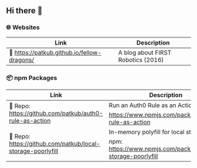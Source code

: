 ## Hi there 👋

### 🌐 Websites

| Link                                                 | Description                        |  
|------------------------------------------------------|------------------------------------|  
| 🔗 https://patkub.github.io/fellow-dragons/          | A blog about FIRST Robotics (2016) |  

### 📦 npm Packages

| Link                                                        | Description                                                                                          |  
|-------------------------------------------------------------|------------------------------------------------------------------------------------------------------|  
| 🔗 Repo: https://github.com/patkub/auth0-rule-as-action     | Run an Auth0 Rule as an Action. 📦 npm: https://www.npmjs.com/package/auth0-rule-as-action           |  
| 🔗 Repo: https://github.com/patkub/local-storage-poorlyfill | In-memory polyfill for local storage. 📦 npm: https://www.npmjs.com/package/local-storage-poorlyfill |  

<!--
**patkub/patkub** is a ✨ _special_ ✨ repository because its `README.md` (this file) appears on your GitHub profile.

Here are some ideas to get you started:

- 🔭 I’m currently working on ...
- 🌱 I’m currently learning ...
- 👯 I’m looking to collaborate on ...
- 🤔 I’m looking for help with ...
- 💬 Ask me about ...
- 📫 How to reach me: ...
- 😄 Pronouns: ...
- ⚡ Fun fact: ...
-->
